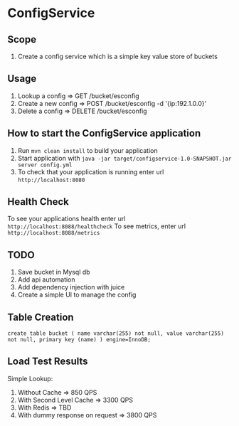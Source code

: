 # ConfigService

Scope
---

1. Create a config service which is a simple key value store of buckets

Usage
---

1. Lookup a config => GET /bucket/esconfig 
2. Create a new config => POST /bucket/esconfig -d '{ip:192.1.0.0}'
3. Delete a config => DELETE /bucket/esconfig

How to start the ConfigService application
---

1. Run `mvn clean install` to build your application
1. Start application with `java -jar target/configservice-1.0-SNAPSHOT.jar server config.yml`
1. To check that your application is running enter url `http://localhost:8080`

Health Check
---

To see your applications health enter url `http://localhost:8088/healthcheck`
To see metrics, enter url `http://localhost:8088/metrics`

TODO
---

1. Save bucket in Mysql db
2. Add api automation
3. Add dependency injection with juice
4. Create a simple UI to manage the config

Table Creation
---
`create table bucket (
        name varchar(255) not null,
         value varchar(255) not null,
         primary key (name)
     ) engine=InnoDB;`
     
Load Test Results
---
Simple Lookup:
1. Without Cache => 850 QPS
2. With Second Level Cache => 3300 QPS
3. With Redis => TBD
4. With dummy response on request => 3800 QPS
